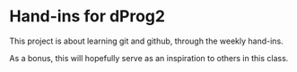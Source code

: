 # Hand-ins for dProg2 #
This project is about learning git and github, through the weekly hand-ins.

As a bonus, this will hopefully serve as an inspiration to others in this class.